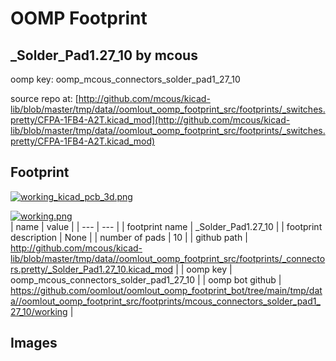 # OOMP Footprint  
## _Solder_Pad1.27_10  by mcous  
  
oomp key: oomp_mcous_connectors_solder_pad1_27_10  
  
source repo at: [http://github.com/mcous/kicad-lib/blob/master/tmp/data//oomlout_oomp_footprint_src/footprints/_switches.pretty/CFPA-1FB4-A2T.kicad_mod](http://github.com/mcous/kicad-lib/blob/master/tmp/data//oomlout_oomp_footprint_src/footprints/_switches.pretty/CFPA-1FB4-A2T.kicad_mod)  
## Footprint  
  
[![working_kicad_pcb_3d.png](working_kicad_pcb_3d_600.png)](working_kicad_pcb_3d.png)  
  
[![working.png](working_600.png)](working.png)  
| name | value | 
| --- | --- | 
| footprint name | _Solder_Pad1.27_10 | 
| footprint description | None | 
| number of pads | 10 | 
| github path | http://github.com/mcous/kicad-lib/blob/master/tmp/data//oomlout_oomp_footprint_src/footprints/_connectors.pretty/_Solder_Pad1.27_10.kicad_mod | 
| oomp key | oomp_mcous_connectors_solder_pad1_27_10 | 
| oomp bot github | https://github.com/oomlout/oomlout_oomp_footprint_bot/tree/main/tmp/data//oomlout_oomp_footprint_src/footprints/mcous_connectors_solder_pad1_27_10/working | 
## Images  
